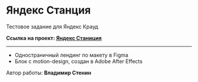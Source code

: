 # **Яндекс Станция**

Тестовое задание для Яндекс Крауд

**Ссылка на проект: [Яндекс Станиция](https://v0vansky.github.io/yandex-stantsiya/)**

---

- Одностраничный лендинг по макету в Figma
- Блок с motion-design, создан в Adobe After Effects

Автор работы: **Владимир Стенин**
